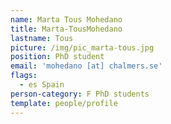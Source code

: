 ```yaml
---
name: Marta Tous Mohedano
title: Marta-TousMohedano
lastname: Tous
picture: /img/pic_marta-tous.jpg
position: PhD student
email: 'mohedano [at] chalmers.se'
flags:
  - es Spain
person-category: F PhD students
template: people/profile
---
```


